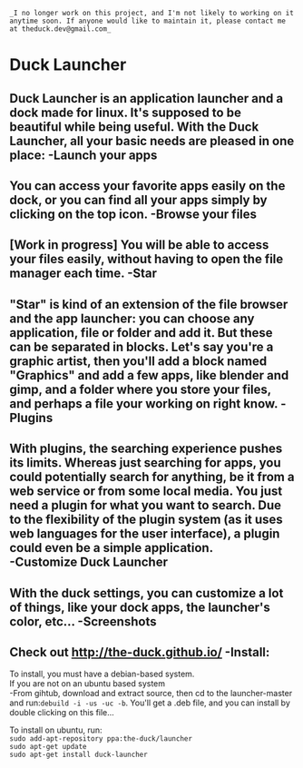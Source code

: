     _I no longer work on this project, and I'm not likely to working on it anytime soon. If anyone would like to maintain it, please contact me at theduck.dev@gmail.com_

Duck Launcher
========

Duck Launcher is an application launcher and a dock made for linux. 
It's supposed to be beautiful while being useful. With the Duck Launcher, all your basic needs are pleased in one place:
  -Launch your apps
-------
  You can access your favorite apps easily on the dock, or you can find all your apps simply by clicking on the top icon.
  -Browse your files
---------
  [Work in progress]
  You will be able to access your files easily, without having to open the file manager each time.
 -Star
--------
  "Star" is kind of an extension of the file browser and the app launcher: you can choose any application, file or folder   and add it. But these can be separated in blocks. Let's say you're a graphic artist, then you'll add a block named       "Graphics" and add a few apps, like blender and gimp, and a folder where you store your files, and perhaps a file your     working on right know.
  -Plugins
---------
   With plugins, the searching experience pushes its limits. Whereas just searching for apps, you could potentially search for anything, be it from a web service or from some local media. You just need a plugin for what you want to search. Due to the flexibility of the plugin system (as it uses web languages for the user interface), a plugin could even be a simple application.  
  -Customize Duck Launcher
-------
  With the duck settings, you can customize a lot of things, like your dock apps, the launcher's color, etc...
 -Screenshots
-------
 Check out http://the-duck.github.io/
 -Install:
-------
  To install, you must have a debian-based system.      
  If you are not on an ubuntu based system     
      -From gihtub, download and extract source, then cd to the launcher-master and run:`debuild -i -us -uc -b`. You'll get a .deb file, and you can install by double clicking on this file...
    
  To install on ubuntu, run:     
    `sudo add-apt-repository ppa:the-duck/launcher`       
    `sudo apt-get update`       
    `sudo apt-get install duck-launcher`
  
